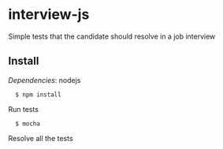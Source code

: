 interview-js
============

Simple tests that the candidate should resolve in a job interview

## Install

*Dependencies*: nodejs

```shell
  $ npm install
```

Run tests
```shell
  $ mocha
```

Resolve all the tests
